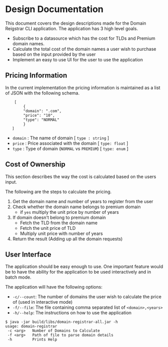 #  Design Documentation

This document covers the design descriptions made for the Domain Reigstrar CLI application. The application has 3 high level goals.

* Subscribe to a datasource which has the cost for TLDs and Premium domain names.
* Calculate the total cost of the domain names a user wish to purchase based on the input provided by the user
* Implement an easy to use UI for the user to use the application

## Pricing Information

In the current implementation the pricing information is maintained as a list of JSON with the following schema.

```
    [ 
        {
        "domain": ".com",
        "price": "10",
        "type": "NORMAL"
        }
   ]
```

* `domain` : The name of domain [ `type : string` ]
* `price`  : Price associated with the domain [ `type: float` ]
* `type`   : Type of domain (`NORMAL` vs `PREMIUM`) [ `type: enum` ]

## Cost of Ownership

This section describes the way the cost is calculated based on the users input.

The following are the steps to calculate the pricing.

1. Get the domain name and number of years to register from the user
2. Check whether the domain name belongs to premium domain
    * if `yes` multiply the unit price by number of years
3. If domain doesn't belong to premium domain
    * Fetch the TLD from the domain name
    * Fetch the unit price of TLD
    * Multiply unit price with number of years
4. Return the result (Adding up all the domain requests)

## User Interface

The application should be easy enough to use. One important feature would be to have the ability for the application to be used interactively and in batch mode.

The application will have the following options:

* `-c/--count`: The number of domains the user wish to calculate the price of (used in interactive mode)
* `-f/--file`: The file containing comma separated list of `<domain>,<years>`
* `-h/--help`: The instructions on how to use the application

```
$ java -jar build/libs/domain-registrar-all.jar -h
usage: domain-registrar
 -c <arg>   Number of Domains to Calculate
 -f <arg>   Path of file to parse domain details
 -h         Prints Help
```
